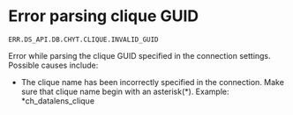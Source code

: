 # Error parsing clique GUID

`ERR.DS_API.DB.CHYT.CLIQUE.INVALID_GUID`

Error while parsing the clique GUID specified in the connection settings. Possible causes include:

* The clique name has been incorrectly specified in the connection. Make sure that clique name begin with an asterisk(*). Example: *ch_datalens_clique

